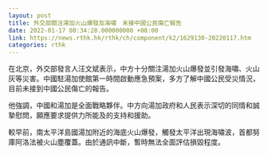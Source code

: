 ```yaml
---
layout: post
title: 外交部關注湯加火山爆發及海嘯　未接中國公民傷亡報告
date: 2022-01-17 00:34:28.000000000 +08:00
link: https://news.rthk.hk/rthk/ch/component/k2/1629130-20220117.htm
categories: rthk
---
```


在北京，外交部發言人汪文斌表示，中方十分關注湯加火山爆發並引發海嘯、火山灰等災害。中國駐湯加使館第一時間啟動應急預案，多方了解中國公民受災情況，目前未接到中國公民傷亡的報告。

他強調，中國和湯加是全面戰略夥伴。中方向湯加政府和人民表示深切的同情和誠摯慰問，願應要求提供力所能及的支持和援助。

較早前，南太平洋島國湯加附近的海底火山爆發，觸發太平洋出現海嘯波，首都努庫阿洛法被火山塵覆蓋。由於通訊中斷，暫時無法全面評估損毀程度。

